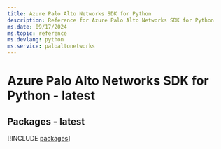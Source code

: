 ```yaml
---
title: Azure Palo Alto Networks SDK for Python
description: Reference for Azure Palo Alto Networks SDK for Python
ms.date: 09/17/2024
ms.topic: reference
ms.devlang: python
ms.service: paloaltonetworks
---
```

# Azure Palo Alto Networks SDK for Python - latest
## Packages - latest
[!INCLUDE [packages](palo-alto-networks-index.md)]